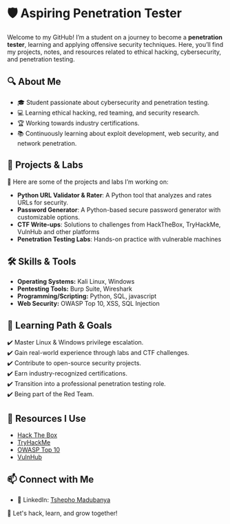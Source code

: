 
# 🛡️ Aspiring Penetration Tester


Welcome to my GitHub! I’m a student on a journey to become a **penetration tester**, learning and applying offensive security techniques. Here, you’ll find my projects, notes, and resources related to ethical hacking, cybersecurity, and penetration testing.

## 🔍 About Me
- 🎓 Student passionate about cybersecurity and penetration testing.
- 💻 Learning ethical hacking, red teaming, and security research.
- 🏆 Working towards industry certifications.
- 📚 Continuously learning about exploit development, web security, and network penetration.

## 📂 Projects & Labs
🚀 Here are some of the projects and labs I’m working on:
- **Python URL Validator & Rater**: A Python tool that analyzes and rates URLs for security.
- **Password Generator**: A Python-based secure password generator with customizable options.
- **CTF Write-ups**: Solutions to challenges from HackTheBox, TryHackMe, VulnHub and other platforms
- **Penetration Testing Labs**: Hands-on practice with vulnerable machines
<!-- - **Custom Exploits & Scripts**: Writing and testing custom attack scripts
- **Bug Bounty Research**: Documenting vulnerabilities and responsible disclosure reports -->

## 🛠️ Skills & Tools
- **Operating Systems:** Kali Linux, Windows
- **Pentesting Tools:** Burp Suite, Wireshark
- **Programming/Scripting:** Python, SQL, javascript
- **Web Security:** OWASP Top 10, XSS, SQL Injection
<!-- - **Exploitation & Reverse Engineering:** Buffer Overflow, Privilege Escalation, Malware Analysis -->


## 🎯 Learning Path & Goals
✔️ Master Linux & Windows privilege escalation.  
✔️ Gain real-world experience through labs and CTF challenges.  
✔️ Contribute to open-source security projects.  
✔️ Earn industry-recognized certifications.  
✔️ Transition into a professional penetration testing role.  
✔️ Being part of the Red Team. 

## 📖 Resources I Use
- [Hack The Box](https://www.hackthebox.com/)
- [TryHackMe](https://tryhackme.com/)
- [OWASP Top 10](https://owasp.org/www-project-top-ten/)
- [VulnHub](https://vulnhub.com/)
<!-- - [PentesterLab](https://pentesterlab.com/) -->
<!-- - [CyberSec Discord & Forums](#) -->

## 📫 Connect with Me
- 🔗 LinkedIn: [Tshepho Madubanya](https://www.linkedin.com/in/tshepho-madubanya-188aa3251)
<!-- - 🌐 Personal Blog: [YourWebsite.com](#)
- 💬 Twitter: [@YourHandle](#) -->

🚀 Let's hack, learn, and grow together!
